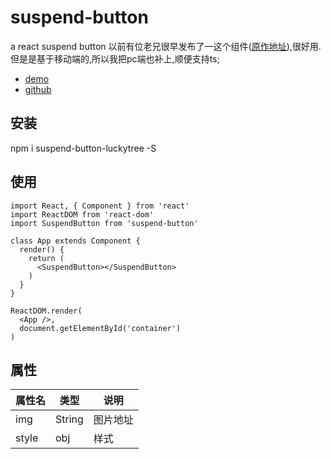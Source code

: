 # suspend-button

a react suspend button
以前有位老兄很早发布了一这个组件([原作地址](https://github.com/kkfor/suspend-button)),很好用. 但是是基于移动端的,所以我把pc端也补上,顺便支持ts;

- [demo](https://stupidmanyi.github.io/suspend-button/)
- [github](https://github.com/StupidManYI/suspend-button)

## 安装
npm i suspend-button-luckytree -S

## 使用

```
import React, { Component } from 'react'
import ReactDOM from 'react-dom'
import SuspendButton from 'suspend-button'

class App extends Component {
  render() {
    return (
      <SuspendButton></SuspendButton>
    )
  }
}

ReactDOM.render(
  <App />,
  document.getElementById('container')
)
```

## 属性

| 属性名 | 类型 | 说明 |
| - | - | - |
| img| String | 图片地址 |
| style | obj | 样式 |
